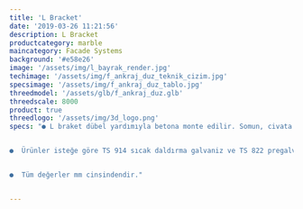 ```yaml
---
title: 'L Bracket'
date: '2019-03-26 11:21:56'
description: L Bracket
productcategory: marble
maincategory: Facade Systems
background: '#e58e26'
image: '/assets/img/l_bayrak_render.jpg'
techimage: '/assets/img/f_ankraj_duz_teknik_cizim.jpg'
specsimage: '/assets/img/f_ankraj_duz_tablo.jpg'
threedmodel: '/assets/glb/f_ankraj_duz.glb'
threedscale: 8000
product: true
threedlogo: '/assets/img/3d_logo.png'
specs: "● L braket dübel yardımıyla betona monte edilir. Somun, civata ve pul yardımıyla u profil l braket üzerine monte edilir.


●  Ürünler isteğe göre TS 914 sıcak daldırma galvaniz ve TS 822 pregalvanizden üretilebilmektedir.


●  Tüm değerler mm cinsindendir."


---
```

